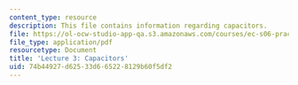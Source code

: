 ```yaml
---
content_type: resource
description: This file contains information regarding capacitors.
file: https://ol-ocw-studio-app-qa.s3.amazonaws.com/courses/ec-s06-practical-electronics-fall-2004/74b44927d62533d665228129b60f5df2_MITEC_S06F04_lec03.pdf
file_type: application/pdf
resourcetype: Document
title: 'Lecture 3: Capacitors'
uid: 74b44927-d625-33d6-6522-8129b60f5df2
---
```

